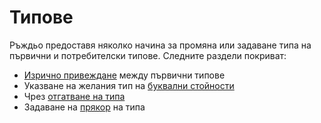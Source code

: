 # Типове

Ръждьо предоставя няколко начина за промяна или задаване типа на първични и
потребителски типове. Следните раздели покриват:
* [Изрично привеждане] между първични типове
* Указване на желания тип на [буквални стойности]
* Чрез [отгатване на типа]
* Задаване на [прякор] на типа 

[Изрично привеждане]: types/cast.md
[буквални стойности]: types/literals.md
[отгатване на типа]: types/inference.md
[прякор]: types/alias.md

